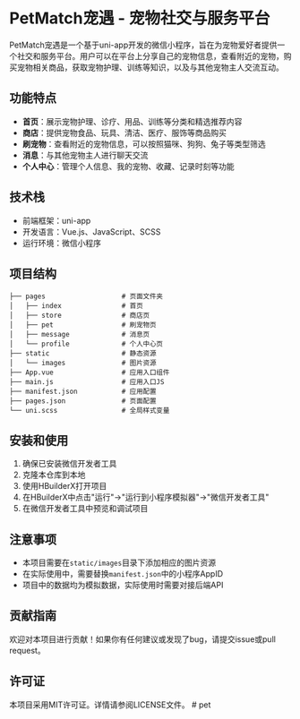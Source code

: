 # PetMatch宠遇 - 宠物社交与服务平台

PetMatch宠遇是一个基于uni-app开发的微信小程序，旨在为宠物爱好者提供一个社交和服务平台。用户可以在平台上分享自己的宠物信息，查看附近的宠物，购买宠物相关商品，获取宠物护理、训练等知识，以及与其他宠物主人交流互动。

## 功能特点

- **首页**：展示宠物护理、诊疗、用品、训练等分类和精选推荐内容
- **商店**：提供宠物食品、玩具、清洁、医疗、服饰等商品购买
- **刷宠物**：查看附近的宠物信息，可以按照猫咪、狗狗、兔子等类型筛选
- **消息**：与其他宠物主人进行聊天交流
- **个人中心**：管理个人信息、我的宠物、收藏、记录时刻等功能

## 技术栈

- 前端框架：uni-app
- 开发语言：Vue.js、JavaScript、SCSS
- 运行环境：微信小程序

## 项目结构

```
├── pages                   # 页面文件夹
│   ├── index               # 首页
│   ├── store               # 商店页
│   ├── pet                 # 刷宠物页
│   ├── message             # 消息页
│   └── profile             # 个人中心页
├── static                  # 静态资源
│   └── images              # 图片资源
├── App.vue                 # 应用入口组件
├── main.js                 # 应用入口JS
├── manifest.json           # 应用配置
├── pages.json              # 页面配置
└── uni.scss                # 全局样式变量
```

## 安装和使用

1. 确保已安装微信开发者工具
2. 克隆本仓库到本地
3. 使用HBuilderX打开项目
4. 在HBuilderX中点击"运行"→"运行到小程序模拟器"→"微信开发者工具"
5. 在微信开发者工具中预览和调试项目

## 注意事项

- 本项目需要在`static/images`目录下添加相应的图片资源
- 在实际使用中，需要替换`manifest.json`中的小程序AppID
- 项目中的数据均为模拟数据，实际使用时需要对接后端API

## 贡献指南

欢迎对本项目进行贡献！如果你有任何建议或发现了bug，请提交issue或pull request。

## 许可证

本项目采用MIT许可证。详情请参阅LICENSE文件。 #   p e t  
 